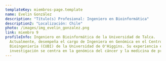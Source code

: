 ```yaml
---
templateKey: miembros-page.template
name: Evelin González
description: "Título(s) Profesional: Ingeniero en Bioinformática"
description2: "Localización: Chile"
photo: /images/img_evelin_gonzalez.png
link: miembro 9
profileInfo: Ingeniero en Bioinformática de la Universidad de Talca.
  Actualmente, desempeña el cargo de Ingeniera en Genómica en el Centro de
  Bioingeniería (CUBI) de la Universidad de O'Higgins. Su experiencia en
  investigación se centra en la genómica del cáncer y la medicina de precisión.
---
```

